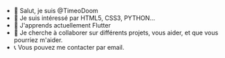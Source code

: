 - 👋 Salut, je suis @TimeoDoom
- 👀 Je suis intéressé par HTML5, CSS3, PYTHON...
- 🌱 J'apprends actuellement Flutter
- 💞️ Je cherche à collaborer sur différents projets, vous aider, et que vous pourriez m'aider.
- 📞 Vous pouvez me contacter par email.


<!---
TimeoDoom/TimeoDoom is a ✨ special ✨ repository because its `README.md` (this file) appears on your GitHub profile.
You can click the Preview link to take a look at your changes.
--->
